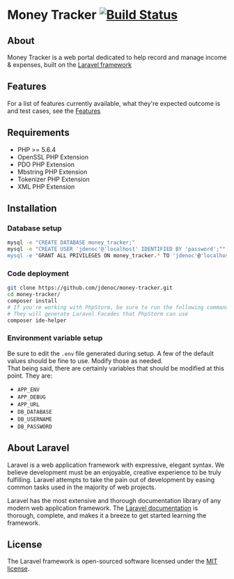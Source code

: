 # Money Tracker  [![Build Status](https://travis-ci.org/jdenoc/money-tracker.svg?branch=master)](https://travis-ci.org/jdenoc/money-tracker)

## About
Money Tracker is a web portal dedicated to help record and manage income & expenses, built on the [Laravel framework](https://laravel.com/)

## Features
For a list of features currently available, what they're expected outcome is and test cases, see the [Features](features/FEATURES.md)

## Requirements
- PHP >= 5.6.4
- OpenSSL PHP Extension
- PDO PHP Extension
- Mbstring PHP Extension
- Tokenizer PHP Extension
- XML PHP Extension

## Installation
### Database setup
```bash
mysql -e "CREATE DATABASE money_tracker;"                                # The database can be named whatever you want. This is just an example.
mysql -e "CREATE USER 'jdenoc'@'localhost' IDENTIFIED BY 'password';""   # Once again, you can use any database username & password you want. This is just an example.
mysql -e "GRANT ALL PRIVILEGES ON money_tracker.* TO 'jdenoc'@'localhost';"
```

### Code deployment
```bash
git clone https://github.com/jdenoc/money-tracker.git
cd money-tracker/
composer install
# If you're working with PhpStorm, be sure to run the following commands.
# They will generate Laravel Facades that PhpStorm can use
composer ide-helper
```

### Environment variable setup
Be sure to edit the `.env` file generated during setup. A few of the default values should be fine to use. Modify those as needed.  
That being said, there are certainly variables that should be modified at this point. They are: 
- `APP_ENV`
- `APP_DEBUG`
- `APP_URL`
- `DB_DATABASE`
- `DB_USERNAME`
- `DB_PASSWORD`

## About Laravel
Laravel is a web application framework with expressive, elegant syntax. We believe development must be an enjoyable, creative experience to be truly fulfilling. Laravel attempts to take the pain out of development by easing common tasks used in the majority of web projects.  

Laravel has the most extensive and thorough documentation library of any modern web application framework. The [Laravel documentation](https://laravel.com/docs/5.4) is thorough, complete, and makes it a breeze to get started learning the framework.

## License
The Laravel framework is open-sourced software licensed under the [MIT license](http://opensource.org/licenses/MIT).